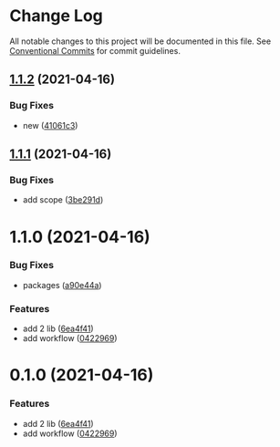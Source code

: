 # Change Log

All notable changes to this project will be documented in this file.
See [Conventional Commits](https://conventionalcommits.org) for commit guidelines.

## [1.1.2](https://github.com/rudywaltz/monorepo-test/compare/rudywaltz-test-npm2@1.1.1...rudywaltz-test-npm2@1.1.2) (2021-04-16)


### Bug Fixes

* new ([41061c3](https://github.com/rudywaltz/monorepo-test/commit/41061c33c60448c0b73ea68487ebddb7c154177a))





## [1.1.1](https://github.com/rudywaltz/monorepo-test/compare/rudywaltz-test-npm2@1.1.0...rudywaltz-test-npm2@1.1.1) (2021-04-16)


### Bug Fixes

* add scope ([3be291d](https://github.com/rudywaltz/monorepo-test/commit/3be291df890e60cf5197162bebc22b4595d8e1cd))





# 1.1.0 (2021-04-16)


### Bug Fixes

* packages ([a90e44a](https://github.com/rudywaltz/monorepo-test/commit/a90e44a607ec2f36539408a95aeb1233855e3a14))


### Features

* add 2 lib ([6ea4f41](https://github.com/rudywaltz/monorepo-test/commit/6ea4f4132e5969bc8fac2d392be5e7dc3bd699b0))
* add workflow ([0422969](https://github.com/rudywaltz/monorepo-test/commit/042296983f9361bed1618eb7457404e7b3caaf1a))





# 0.1.0 (2021-04-16)


### Features

* add 2 lib ([6ea4f41](https://github.com/rudywaltz/monorepo-test/commit/6ea4f4132e5969bc8fac2d392be5e7dc3bd699b0))
* add workflow ([0422969](https://github.com/rudywaltz/monorepo-test/commit/042296983f9361bed1618eb7457404e7b3caaf1a))
